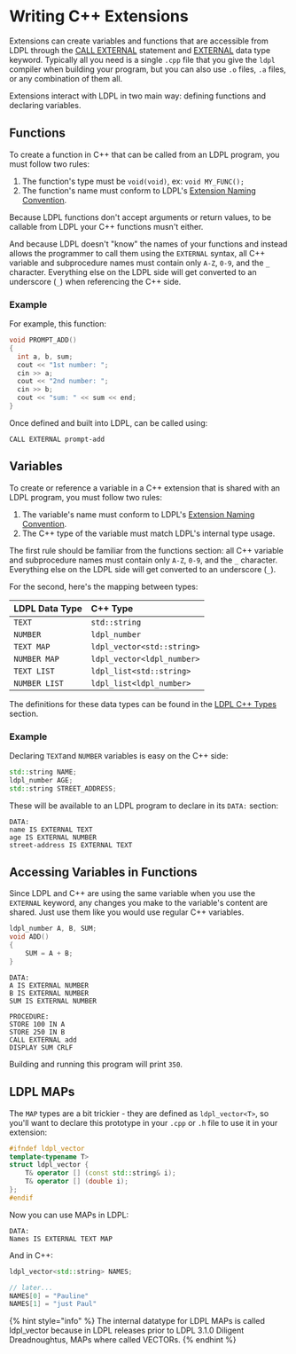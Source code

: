 # Writing C++ Extensions

Extensions can create variables and functions that are accessible from LDPL through the [CALL EXTERNAL](../call-external.md) statement and [EXTERNAL](../external-variables.md) data type keyword. Typically all you need is a single `.cpp` file that you give the `ldpl` compiler when building your program, but you can also use `.o` files, `.a` files, or any combination of them all.

Extensions interact with LDPL in two main way: defining functions and declaring variables.

## Functions

To create a function in C++ that can be called from an LDPL program, you must follow two rules:

1. The function's type must be `void(void)`, ex: `void MY_FUNC();`
2. The function's name must conform to LDPL's [Extension Naming Convention](external-identifier-naming-scheme.md).

Because LDPL functions don't accept arguments or return values, to be callable from LDPL your C++ functions musn't either.

And because LDPL doesn't "know" the names of your functions and instead allows the programmer to call them using the `EXTERNAL` syntax, all C++ variable and subprocedure names must contain only `A-Z`, `0-9`, and the `_` character. Everything else on the LDPL side will get converted to an underscore \(`_`\) when referencing the C++ side.

### Example

For example, this function:

```cpp
void PROMPT_ADD() 
{
  int a, b, sum;
  cout << "1st number: ";
  cin >> a;
  cout << "2nd number: ";
  cin >> b;
  cout << "sum: " << sum << end; 
}
```

Once defined and built into LDPL, can be called using:

```text
CALL EXTERNAL prompt-add
```

## Variables

To create or reference a variable in a C++ extension that is shared with an LDPL program, you must follow two rules:

1. The variable's name must conform to LDPL's [Extension Naming Convention](external-identifier-naming-scheme.md).
2. The C++ type of the variable must match LDPL's internal type usage.

The first rule should be familiar from the functions section: all C++ variable and subprocedure names must contain only `A-Z`, `0-9`, and the `_` character. Everything else on the LDPL side will get converted to an underscore \(`_`\).

For the second, here's the mapping between types:

| LDPL Data Type | C++ Type |
| :--- | :--- |
| `TEXT` | `std::string` |
| `NUMBER` | `ldpl_number` |
| `TEXT MAP` | `ldpl_vector<std::string>` |
| `NUMBER MAP` | `ldpl_vector<ldpl_number>` |
| `TEXT LIST` | `ldpl_list<std::string>` |
| `NUMBER LIST` | `ldpl_list<ldpl_number>` |

The definitions for these data types can be found in the [LDPL C++ Types](../ldpl-c++-types.md) section.

### Example

Declaring `TEXT`and `NUMBER` variables is easy on the C++ side:

```cpp
std::string NAME;
ldpl_number AGE;
std::string STREET_ADDRESS;
```

These will be available to an LDPL program to declare in its `DATA:` section:

```text
DATA:
name IS EXTERNAL TEXT
age IS EXTERNAL NUMBER
street-address IS EXTERNAL TEXT
```

## Accessing Variables in Functions

Since LDPL and C++ are using the same variable when you use the `EXTERNAL` keyword, any changes you make to the variable's content are shared. Just use them like you would use regular C++ variables.

```cpp
ldpl_number A, B, SUM;
void ADD() 
{
    SUM = A + B;
}
```

```text
DATA:
A IS EXTERNAL NUMBER
B IS EXTERNAL NUMBER
SUM IS EXTERNAL NUMBER

PROCEDURE:
STORE 100 IN A
STORE 250 IN B
CALL EXTERNAL add
DISPLAY SUM CRLF
```

Building and running this program will print `350`.

## LDPL MAPs

The `MAP` types are a bit trickier - they are defined as `ldpl_vector<T>`, so you'll want to declare this prototype in your `.cpp` or `.h` file to use it in your extension:

```cpp
#ifndef ldpl_vector
template<typename T>
struct ldpl_vector {
    T& operator [] (const std::string& i);
    T& operator [] (double i);
};
#endif
```

Now you can use MAPs in LDPL:

```text
DATA:
Names IS EXTERNAL TEXT MAP
```

And in C++:

```cpp
ldpl_vector<std::string> NAMES;

// later...
NAMES[0] = "Pauline"
NAMES[1] = "just Paul"
```

{% hint style="info" %}
The internal datatype for LDPL MAPs is called ldpl\_vector because in LDPL releases prior to LDPL 3.1.0 Diligent Dreadnoughtus, MAPs where called VECTORs.
{% endhint %}

